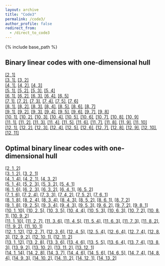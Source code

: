 ```yaml
---
layout: archive
title: "Code3"
permalink: /code3/
author_profile: false
redirect_from: 
  - /direct_to_code3
---
```


{% include base_path %}

## Binary linear codes with one-dimensional hull

[[2, 1]](https://AHU-coding.github.io/files/1-[2,1].txt)  
[[3, 1]](https://AHU-coding.github.io/files/1-[3,1].txt), [[3, 2]](https://AHU-coding.github.io/files/1-[3,2].txt)  
[[4, 1]](https://AHU-coding.github.io/files/1-[4,1].txt), [[4, 2]](https://AHU-coding.github.io/files/1-[4,2].txt), [[4, 3]](https://AHU-coding.github.io/files/1-[4,3].txt)  
[[5, 1]](https://AHU-coding.github.io/files/1-[5,1].txt), [[5, 2]](https://AHU-coding.github.io/files/1-[5,2].txt), [[5, 3]](https://AHU-coding.github.io/files/1-[5,3].txt), [[5, 4]](https://AHU-coding.github.io/files/1-[5,4].txt)  
[[6, 1]](https://AHU-coding.github.io/files/1-[6,1].txt), [[6, 2]](https://AHU-coding.github.io/files/1-[6,2].txt), [[6, 3]](https://AHU-coding.github.io/files/1-[6,3].txt), [[6, 4]](https://AHU-coding.github.io/files/1-[6,4].txt), [[6, 5]](https://AHU-coding.github.io/files/1-[6,5].txt)  
[[7, 1]](https://AHU-coding.github.io/files/1-[7,1].txt), [[7, 2]](https://AHU-coding.github.io/files/1-[7,2].txt), [[7, 3]](https://AHU-coding.github.io/files/1-[7,3].txt), [[7, 4]](https://AHU-coding.github.io/files/1-[7,4].txt), [[7, 5]](https://AHU-coding.github.io/files/1-[7,5].txt), [[7, 6]](https://AHU-coding.github.io/files/1-[7,6].txt)  
[[8, 1]](https://AHU-coding.github.io/files/1-[8,1].txt), [[8, 2]](https://AHU-coding.github.io/files/1-[8,2].txt), [[8, 3]](https://AHU-coding.github.io/files/1-[8,3].txt), [[8, 4]](https://AHU-coding.github.io/files/1-[8,4].txt), [[8, 5]](https://AHU-coding.github.io/files/1-[8,5].txt), [[8, 6]](https://AHU-coding.github.io/files/1-[8,6].txt), [[8, 7]](https://AHU-coding.github.io/files/1-[8,7].txt)  
[[9, 1]](https://AHU-coding.github.io/files/1-[9,1].txt), [[9, 2]](https://AHU-coding.github.io/files/1-[9,2].txt), [[9, 3]](https://AHU-coding.github.io/files/1-[9,3].txt), [[9, 4]](https://AHU-coding.github.io/files/1-[9,4].txt), [[9, 5]](https://AHU-coding.github.io/files/1-[9,5].txt), [[9, 6]](https://AHU-coding.github.io/files/1-[9,6].txt), [[9, 7]](https://AHU-coding.github.io/files/1-[9,7].txt), [[9, 8]](https://AHU-coding.github.io/files/1-[9,8].txt)  
[[10, 1]](https://AHU-coding.github.io/files/1-[10,1].txt), [[10, 2]](https://AHU-coding.github.io/files/1-[10,2].txt), [[10, 3]](https://AHU-coding.github.io/files/1-[10,3].txt), [[10, 4]](https://AHU-coding.github.io/files/1-[10,4].txt), [[10, 5]](https://AHU-coding.github.io/files/1-[10,5].txt), [[10, 6]](https://AHU-coding.github.io/files/1-[10,6].txt), [[10, 7]](https://AHU-coding.github.io/files/1-[10,7].txt), [[10, 8]](https://AHU-coding.github.io/files/1-[10,8].txt), [[10, 9]](https://AHU-coding.github.io/files/1-[10,9].txt)  
[[11, 1]](https://AHU-coding.github.io/files/1-[11,1].txt), [[11, 2]](https://AHU-coding.github.io/files/1-[11,2].txt), [[11, 3]](https://AHU-coding.github.io/files/1-[11,3].txt), [[11, 4]](https://AHU-coding.github.io/files/1-[11,4].txt), [[11, 5]](https://AHU-coding.github.io/files/1-[11,5].txt), [[11, 6]](https://AHU-coding.github.io/files/1-[11,6].txt), [[11, 7]](https://AHU-coding.github.io/files/1-[11,7].txt), [[11, 8]](https://AHU-coding.github.io/files/1-[11,8].txt), [[11, 9]](https://AHU-coding.github.io/files/1-[11,9].txt), [[11, 10]](https://AHU-coding.github.io/files/1-[11,10].txt)  
[[12, 1]](https://AHU-coding.github.io/files/1-[12,1].txt), [[12, 2]](https://AHU-coding.github.io/files/1-[12,2].txt), [[12, 3]](https://AHU-coding.github.io/files/1-[12,3].txt), [[12, 4]](https://AHU-coding.github.io/files/1-[12,4].txt), [[12, 5]](https://AHU-coding.github.io/files/1-[12,5].txt), [[12, 6]](https://AHU-coding.github.io/files/1-[12,6].txt), [[12, 7]](https://AHU-coding.github.io/files/1-[12,7].txt), [[12, 8]](https://AHU-coding.github.io/files/1-[12,8].txt), [[12, 9]](https://AHU-coding.github.io/files/1-[12,9].txt), [[12, 10]](https://AHU-coding.github.io/files/1-[12,10].txt), [[12, 11]](https://AHU-coding.github.io/files/1-[12,11].txt)  

## Optimal binary linear codes with one-dimensional hull

[[2, 1, 2]](https://AHU-coding.github.io/files/1-[2,1,2].txt)  
[[3, 1, 2]](https://AHU-coding.github.io/files/1-[3,1,2].txt), [[3, 2, 1]](https://AHU-coding.github.io/files/1-[3,2,1].txt)   
[[4, 1, 4]](https://AHU-coding.github.io/files/1-[4,1,4].txt), [[4, 2, 1]](https://AHU-coding.github.io/files/1-[4,2,1].txt), [[4, 3, 2]](https://AHU-coding.github.io/files/1-[4,3,2].txt)  
[[5, 1, 4]](https://AHU-coding.github.io/files/1-[5,1,4].txt), [[5, 2, 3]](https://AHU-coding.github.io/files/1-[5,2,3].txt), [[5, 3, 2]](https://AHU-coding.github.io/files/1-[5,3,2].txt), [[5, 4, 1]](https://AHU-coding.github.io/files/1-[5,4,1].txt)  
[[6, 1, 6]](https://AHU-coding.github.io/files/1-[6,1,6].txt), [[6, 2, 3]](https://AHU-coding.github.io/files/1-[6,2,3].txt), [[6, 3, 2]](https://AHU-coding.github.io/files/1-[6,3,2].txt), [[6, 4, 1]](https://AHU-coding.github.io/files/1-[6,4,1].txt), [[6, 5, 2]](https://AHU-coding.github.io/files/1-[6,5,2].txt)  
[[7, 1, 6]](https://AHU-coding.github.io/files/1-[7,1,6].txt), [[7, 2, 4]](https://AHU-coding.github.io/files/1-[7,2,4].txt), [[7, 3, 3]](https://AHU-coding.github.io/files/1-[7,3,3].txt), [[7, 4, 2]](https://AHU-coding.github.io/files/1-[7,4,2].txt), [[7, 5, 2]](https://AHU-coding.github.io/files/1-[7,5,2].txt), [[7, 6, 1]](https://AHU-coding.github.io/files/1-[7,6,1].txt)  
[[8, 1, 8]](https://AHU-coding.github.io/files/1-[8,1,8].txt), [[8, 2, 4]](https://AHU-coding.github.io/files/1-[8,2,4].txt), [[8, 3, 4]](https://AHU-coding.github.io/files/1-[8,3,4].txt), [[8, 4, 3]](https://AHU-coding.github.io/files/1-[8,4,3].txt), [[8, 5, 2]](https://AHU-coding.github.io/files/1-[8,5,2].txt), [[8, 6, 1]](https://AHU-coding.github.io/files/1-[8,6,1].txt), [[8, 7, 2]](https://AHU-coding.github.io/files/1-[8,7,2].txt)  
[[9, 1, 8]](https://AHU-coding.github.io/files/1-[9,1,8].txt), [[9, 2, 5]](https://AHU-coding.github.io/files/1-[9,2,5].txt), [[9, 3, 4]](https://AHU-coding.github.io/files/1-[9,3,4].txt), [[9, 4, 3]](https://AHU-coding.github.io/files/1-[9,4,3].txt), [[9, 5, 3]](https://AHU-coding.github.io/files/1-[9,5,3].txt), [[9, 6, 2]](https://AHU-coding.github.io/files/1-[9,6,2].txt), [[9, 7, 2]](https://AHU-coding.github.io/files/1-[9,7,2].txt), [[9, 8, 1]](https://AHU-coding.github.io/files/1-[9,8,1].txt)  
[[10, 1, 10]](https://AHU-coding.github.io/files/1-[10,1,10].txt), [[10, 2, 5]](https://AHU-coding.github.io/files/1-[10,2,5].txt), [[10, 3, 5]](https://AHU-coding.github.io/files/1-[10,3,5].txt), [[10, 4, 4]](https://AHU-coding.github.io/files/1-[10,4,4].txt), [[10, 5, 3]](https://AHU-coding.github.io/files/1-[10,5,3].txt), [[10, 6, 3]](https://AHU-coding.github.io/files/1-[10,6,3].txt), [[10, 7, 2]](https://AHU-coding.github.io/files/1-[10,7,2].txt), [[10, 8, 1]](https://AHU-coding.github.io/files/1-[10,8,1].txt), [[10, 9, 2]](https://AHU-coding.github.io/files/1-[10,9,2].txt)  
[[11, 1, 10]](https://AHU-coding.github.io/files/1-[11,1,10].txt), [[11, 2, 7]](https://AHU-coding.github.io/files/1-[11,2,7].txt), [[11, 3, 6]](https://AHU-coding.github.io/files/1-[11,3,6].txt), [[11, 4, 5]](https://AHU-coding.github.io/files/1-[11,4,5].txt), [[11, 5, 4]](https://AHU-coding.github.io/files/1-[11,5,4].txt), [[11, 6, 3]](https://AHU-coding.github.io/files/1-[11,6,3].txt), [[11, 7, 3]](https://AHU-coding.github.io/files/1-[11,7,3].txt), [[11, 8, 2]](https://AHU-coding.github.io/files/1-[11,8,2].txt), [[11, 9, 2]](https://AHU-coding.github.io/files/1-[11,9,2].txt), [[11, 10, 1]](https://AHU-coding.github.io/files/1-[11,10,1].txt)  
[[12, 1, 12]](https://AHU-coding.github.io/files/1-[12,1,12].txt), [[12, 2, 7]](https://AHU-coding.github.io/files/1-[12,2,7].txt), [[12, 3, 6]](https://AHU-coding.github.io/files/1-[12,3,6].txt), [[12, 4, 5]](https://AHU-coding.github.io/files/1-[12,4,5].txt), [[12, 5, 4]](https://AHU-coding.github.io/files/1-[12,5,4].txt), [[12, 6, 4]](https://AHU-coding.github.io/files/1-[12,6,4].txt), [[12, 7, 4]](https://AHU-coding.github.io/files/1-[12,7,4].txt), [[12, 8, 3]](https://AHU-coding.github.io/files/1-[12,8,3].txt), [[12, 9, 2]](https://AHU-coding.github.io/files/1-[12,9,2].txt), [[12, 10, 1]](https://AHU-coding.github.io/files/1-[12,10,1].txt), [[12, 11, 2]](https://AHU-coding.github.io/files/1-[12,11,2].txt)  
[[13, 1, 12]](https://AHU-coding.github.io/files/1-[13,1,12].txt), [[13, 2, 8]](https://AHU-coding.github.io/files/1-[13,2,8].txt), [[13, 3, 6]](https://AHU-coding.github.io/files/1-[13,3,6].txt), [[13, 4, 6]](https://AHU-coding.github.io/files/1-[13,4,6].txt), [[13, 5, 5]](https://AHU-coding.github.io/files/1-[13,5,5].txt), [[13, 6, 4]](https://AHU-coding.github.io/files/1-[13,6,4].txt), [[13, 7, 4]](https://AHU-coding.github.io/files/1-[13,7,4].txt), [[13, 8, 3]](https://AHU-coding.github.io/files/1-[13,8,3].txt), [[13, 9, 2]](https://AHU-coding.github.io/files/1-[13,9,2].txt), [[13, 10, 2]](https://AHU-coding.github.io/files/1-[13,10,2].txt), [[13, 11, 2]](https://AHU-coding.github.io/files/1-[13,11,2].txt), [[13, 12, 1]](https://AHU-coding.github.io/files/1-[13,12,1].txt)  
[[14, 1, 14]](https://AHU-coding.github.io/files/1-[14,1,14].txt), [[14, 2, 8]](https://AHU-coding.github.io/files/1-[14,2,8].txt), [[14, 3, 7]](https://AHU-coding.github.io/files/1-[14,3,7].txt), [[14, 4, 6]](https://AHU-coding.github.io/files/1-[14,4,6].txt), [[14, 5, 6]](https://AHU-coding.github.io/files/1-[14,5,6].txt), [[14, 6, 5]](https://AHU-coding.github.io/files/1-[14,6,5].txt), [[14, 7, 4]](https://AHU-coding.github.io/files/1-[14,7,4].txt), [[14, 8, 4]](https://AHU-coding.github.io/files/1-[14,8,4].txt), [[14, 9, 3]](https://AHU-coding.github.io/files/1-[14,9,3].txt), [[14, 10, 2]](https://AHU-coding.github.io/files/1-[14,10,2].txt), [[14, 11, 2]](https://AHU-coding.github.io/files/1-[14,11,2].txt), [[14, 12, 1]](https://AHU-coding.github.io/files/1-[14,12,1].txt), [[14, 13, 2]](https://AHU-coding.github.io/files/1-[14,13,2].txt)  
